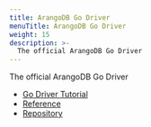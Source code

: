 ```yaml
---
title: ArangoDB Go Driver
menuTitle: ArangoDB Go Driver
weight: 15
description: >-
  The official ArangoDB Go Driver
---
```

The official ArangoDB Go Driver

- [Go Driver Tutorial](https://university.arangodb.com/courses/go-driver-tutorial/)
- [Reference](https://godoc.org/github.com/arangodb/go-driver)
- [Repository](https://github.com/arangodb/go-driver)
